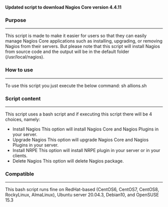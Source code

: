 **Updated script to download Nagios Core version 4.4.11**

### Purpose

---
This script is made to make it easier for users so that they can easily manage Nagios Core applications such as installing, upgrading, or removing Nagios from their servers. But please note that this script will install Nagios from source code and the output will be in the default folder (/usr/local/nagios).




### How to use

---
To use this script you just execute the below command:
sh allions.sh




### Script content

---
This script uses a bash script and if executing this script there will be 4 choices, namely:
* Install Nagios
This option will install Nagios Core and Nagios Plugins in your server.
* Upgrade Nagios
This option will upgrade Nagios Core and Nagios Plugins in your server.
* Install NRPE
This option will install NRPE plugin in your server or in your clients.
* Delete Nagios
This option will delete Nagios package.


 
### Compatible

---
This bash script runs fine on RedHat-based (CentOS6, CentOS7, CentOS8, RockyLinux, AlmaLinux), Ubuntu server 20.04.3, Debian10, and OpenSUSE 15.3
